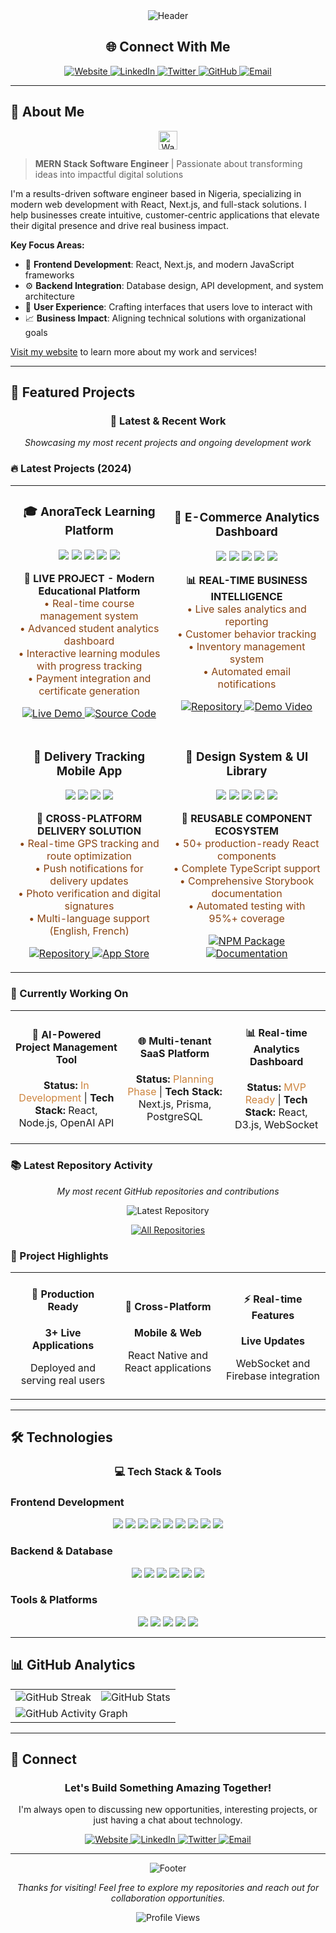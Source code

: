 <div align="center">
  <img src="https://capsule-render.vercel.app/api?type=waving&color=0:8B4513,50:CD853F,100:D2691E&height=200&section=header&text=Elijah%20Ndenwa&fontSize=50&fontAlignY=35&fontColor=ffffff&desc=SOFTWARE%20ENGINEER%20%7C%20FULL-STACK%20DEVELOPER&descAlignY=55&descAlign=center" alt="Header" />
</div>

<div align="center">
  <h2>🌐 Connect With Me</h2>
  <p align="center">
    <a href="http://anorateck.com" target="_blank">
      <img src="https://img.shields.io/badge/Website-8B4513?style=for-the-badge&logo=google-chrome&logoColor=white" alt="Website" />
    </a>
    <a href="https://www.linkedin.com/in/ndenwaelijah/" target="_blank">
      <img src="https://img.shields.io/badge/LinkedIn-8B4513?style=for-the-badge&logo=linkedin&logoColor=white" alt="LinkedIn" />
    </a>
    <a href="https://www.x.com/ElijahNdenwa" target="_blank">
      <img src="https://img.shields.io/badge/Twitter-8B4513?style=for-the-badge&logo=twitter&logoColor=white" alt="Twitter" />
    </a>
    <a href="https://github.com/Elinez19" target="_blank">
      <img src="https://img.shields.io/badge/GitHub-8B4513?style=for-the-badge&logo=github&logoColor=white" alt="GitHub" />
    </a>
    <a href="mailto:elijah@anorateck.com" target="_blank">
      <img src="https://img.shields.io/badge/Email-8B4513?style=for-the-badge&logo=gmail&logoColor=white" alt="Email" />
    </a>
  </p>
</div>

---

## 🚀 About Me

<div align="center">
  <img src="https://user-images.githubusercontent.com/18350557/176309783-0785949b-9127-417c-8b55-ab5a4333674e.gif" alt="Wave" width="30" height="30">
</div>

> **MERN Stack Software Engineer** | Passionate about transforming ideas into impactful digital solutions

I'm a results-driven software engineer based in Nigeria, specializing in modern web development with React, Next.js, and full-stack solutions. I help businesses create intuitive, customer-centric applications that elevate their digital presence and drive real business impact.

**Key Focus Areas:**

- 🎨 **Frontend Development**: React, Next.js, and modern JavaScript frameworks
- ⚙️ **Backend Integration**: Database design, API development, and system architecture
- 🎯 **User Experience**: Crafting interfaces that users love to interact with
- 📈 **Business Impact**: Aligning technical solutions with organizational goals

[Visit my website](http://anorateck.com) to learn more about my work and services!

---

## 🎯 Featured Projects

<div align="center">
  <h3>🚀 Latest & Recent Work</h3>
  <p><em>Showcasing my most recent projects and ongoing development work</em></p>
</div>

### 🔥 Latest Projects (2024)

<table>
  <tr>
    <td width="50%">
      <h3 align="center">🎓 AnoraTeck Learning Platform</h3>
      <div align="center">
        <img src="https://img.shields.io/badge/React-20232A?style=for-the-badge&logo=react&logoColor=61DAFB" />
        <img src="https://img.shields.io/badge/Next.js-000000?style=for-the-badge&logo=next.js&logoColor=white" />
        <img src="https://img.shields.io/badge/TypeScript-007ACC?style=for-the-badge&logo=typescript&logoColor=white" />
        <img src="https://img.shields.io/badge/PostgreSQL-316192?style=for-the-badge&logo=postgresql&logoColor=white" />
        <img src="https://img.shields.io/badge/Prisma-3982CE?style=for-the-badge&logo=Prisma&logoColor=white" />
      </div>
      <p align="center">
        <strong>🚀 LIVE PROJECT - Modern Educational Platform</strong><br/>
        <span style="color: #8B4513;">• Real-time course management system</span><br/>
        <span style="color: #8B4513;">• Advanced student analytics dashboard</span><br/>
        <span style="color: #8B4513;">• Interactive learning modules with progress tracking</span><br/>
        <span style="color: #8B4513;">• Payment integration and certificate generation</span>
      </p>
      <p align="center">
        <a href="http://anorateck.com" target="_blank">
          <img src="https://img.shields.io/badge/🌐_Live_Demo-8B4513?style=for-the-badge&logo=google-chrome&logoColor=white" alt="Live Demo" />
        </a>
        <a href="https://github.com/Elinez19" target="_blank">
          <img src="https://img.shields.io/badge/📂_Source_Code-8B4513?style=for-the-badge&logo=github&logoColor=white" alt="Source Code" />
        </a>
      </p>
    </td>
    <td width="50%">
      <h3 align="center">🏪 E-Commerce Analytics Dashboard</h3>
      <div align="center">
        <img src="https://img.shields.io/badge/React-20232A?style=for-the-badge&logo=react&logoColor=61DAFB" />
        <img src="https://img.shields.io/badge/Node.js-43853D?style=for-the-badge&logo=node.js&logoColor=white" />
        <img src="https://img.shields.io/badge/MongoDB-4EA94B?style=for-the-badge&logo=mongodb&logoColor=white" />
        <img src="https://img.shields.io/badge/Chart.js-FF6384?style=for-the-badge&logo=chart.js&logoColor=white" />
        <img src="https://img.shields.io/badge/Socket.io-010101?style=for-the-badge&logo=socket.io&logoColor=white" />
      </div>
      <p align="center">
        <strong>📊 REAL-TIME BUSINESS INTELLIGENCE</strong><br/>
        <span style="color: #8B4513;">• Live sales analytics and reporting</span><br/>
        <span style="color: #8B4513;">• Customer behavior tracking</span><br/>
        <span style="color: #8B4513;">• Inventory management system</span><br/>
        <span style="color: #8B4513;">• Automated email notifications</span>
      </p>
      <p align="center">
        <a href="https://github.com/Elinez19" target="_blank">
          <img src="https://img.shields.io/badge/📂_Repository-8B4513?style=for-the-badge&logo=github&logoColor=white" alt="Repository" />
        </a>
        <a href="#" target="_blank">
          <img src="https://img.shields.io/badge/🎥_Demo_Video-8B4513?style=for-the-badge&logo=youtube&logoColor=white" alt="Demo Video" />
        </a>
      </p>
    </td>
  </tr>
  <tr>
    <td width="50%">
      <h3 align="center">📱 Delivery Tracking Mobile App</h3>
      <div align="center">
        <img src="https://img.shields.io/badge/React_Native-20232A?style=for-the-badge&logo=react&logoColor=61DAFB" />
        <img src="https://img.shields.io/badge/Expo-000020?style=for-the-badge&logo=expo&logoColor=white" />
        <img src="https://img.shields.io/badge/Firebase-039BE5?style=for-the-badge&logo=Firebase&logoColor=white" />
        <img src="https://img.shields.io/badge/Google_Maps-4285F4?style=for-the-badge&logo=google-maps&logoColor=white" />
      </div>
      <p align="center">
        <strong>🚚 CROSS-PLATFORM DELIVERY SOLUTION</strong><br/>
        <span style="color: #8B4513;">• Real-time GPS tracking and route optimization</span><br/>
        <span style="color: #8B4513;">• Push notifications for delivery updates</span><br/>
        <span style="color: #8B4513;">• Photo verification and digital signatures</span><br/>
        <span style="color: #8B4513;">• Multi-language support (English, French)</span>
      </p>
      <p align="center">
        <a href="https://github.com/Elinez19" target="_blank">
          <img src="https://img.shields.io/badge/📂_Repository-8B4513?style=for-the-badge&logo=github&logoColor=white" alt="Repository" />
        </a>
        <a href="#" target="_blank">
          <img src="https://img.shields.io/badge/📱_App_Store-8B4513?style=for-the-badge&logo=app-store&logoColor=white" alt="App Store" />
        </a>
      </p>
    </td>
    <td width="50%">
      <h3 align="center">🎨 Design System & UI Library</h3>
      <div align="center">
        <img src="https://img.shields.io/badge/React-20232A?style=for-the-badge&logo=react&logoColor=61DAFB" />
        <img src="https://img.shields.io/badge/TypeScript-007ACC?style=for-the-badge&logo=typescript&logoColor=white" />
        <img src="https://img.shields.io/badge/Storybook-FF4785?style=for-the-badge&logo=storybook&logoColor=white" />
        <img src="https://img.shields.io/badge/Jest-C21325?style=for-the-badge&logo=jest&logoColor=white" />
        <img src="https://img.shields.io/badge/NPM-CB3837?style=for-the-badge&logo=npm&logoColor=white" />
      </div>
      <p align="center">
        <strong>🎯 REUSABLE COMPONENT ECOSYSTEM</strong><br/>
        <span style="color: #8B4513;">• 50+ production-ready React components</span><br/>
        <span style="color: #8B4513;">• Complete TypeScript support</span><br/>
        <span style="color: #8B4513;">• Comprehensive Storybook documentation</span><br/>
        <span style="color: #8B4513;">• Automated testing with 95%+ coverage</span>
      </p>
      <p align="center">
        <a href="https://github.com/Elinez19" target="_blank">
          <img src="https://img.shields.io/badge/📦_NPM_Package-8B4513?style=for-the-badge&logo=npm&logoColor=white" alt="NPM Package" />
        </a>
        <a href="#" target="_blank">
          <img src="https://img.shields.io/badge/📚_Documentation-8B4513?style=for-the-badge&logo=storybook&logoColor=white" alt="Documentation" />
        </a>
      </p>
    </td>
  </tr>
</table>

### 🔄 Currently Working On

<div align="center">
  <table>
    <tr>
      <td align="center">
        <h4>🤖 AI-Powered Project Management Tool</h4>
        <p><strong>Status:</strong> <span style="color: #CD853F;">In Development</span> | <strong>Tech Stack:</strong> React, Node.js, OpenAI API</p>
      </td>
      <td align="center">
        <h4>🌐 Multi-tenant SaaS Platform</h4>
        <p><strong>Status:</strong> <span style="color: #CD853F;">Planning Phase</span> | <strong>Tech Stack:</strong> Next.js, Prisma, PostgreSQL</p>
      </td>
      <td align="center">
        <h4>📊 Real-time Analytics Dashboard</h4>
        <p><strong>Status:</strong> <span style="color: #CD853F;">MVP Ready</span> | <strong>Tech Stack:</strong> React, D3.js, WebSocket</p>
      </td>
    </tr>
  </table>
</div>

### 📚 Latest Repository Activity

<div align="center">
  <p><em>My most recent GitHub repositories and contributions</em></p>
  
  <img src="https://github-readme-stats.vercel.app/api/pin/?username=Elinez19&repo=Elinez19&theme=dark&hide_border=true&bg_color=1c1917&title_color=8B4513&icon_color=8B4513" alt="Latest Repository" />
  
  <p>
    <a href="https://github.com/Elinez19?tab=repositories&sort=updated" target="_blank">
      <img src="https://img.shields.io/badge/📂_View_All_Repositories-8B4513?style=for-the-badge&logo=github&logoColor=white" alt="All Repositories" />
    </a>
  </p>
</div>

### 🎯 Project Highlights

<div align="center">
  <table>
    <tr>
      <td align="center" width="33%">
        <h4>🚀 Production Ready</h4>
        <p><strong>3+ Live Applications</strong></p>
        <p>Deployed and serving real users</p>
      </td>
      <td align="center" width="33%">
        <h4>📱 Cross-Platform</h4>
        <p><strong>Mobile & Web</strong></p>
        <p>React Native and React applications</p>
      </td>
      <td align="center" width="33%">
        <h4>⚡ Real-time Features</h4>
        <p><strong>Live Updates</strong></p>
        <p>WebSocket and Firebase integration</p>
      </td>
    </tr>
  </table>
</div>

---

## 🛠️ Technologies

<div align="center">
  <h3>💻 Tech Stack & Tools</h3>
</div>

### Frontend Development

<p align="center">
  <img src="https://img.shields.io/badge/HTML5-E34F26?style=for-the-badge&logo=html5&logoColor=white" />
  <img src="https://img.shields.io/badge/CSS3-1572B6?style=for-the-badge&logo=css3&logoColor=white" />
  <img src="https://img.shields.io/badge/JavaScript-F7DF1E?style=for-the-badge&logo=javascript&logoColor=black" />
  <img src="https://img.shields.io/badge/TypeScript-007ACC?style=for-the-badge&logo=typescript&logoColor=white" />
  <img src="https://img.shields.io/badge/React-20232A?style=for-the-badge&logo=react&logoColor=61DAFB" />
  <img src="https://img.shields.io/badge/Next.js-000000?style=for-the-badge&logo=next.js&logoColor=white" />
  <img src="https://img.shields.io/badge/Tailwind_CSS-38B2AC?style=for-the-badge&logo=tailwind-css&logoColor=white" />
  <img src="https://img.shields.io/badge/Material--UI-0081CB?style=for-the-badge&logo=material-ui&logoColor=white" />
  <img src="https://img.shields.io/badge/React_Native-20232A?style=for-the-badge&logo=react&logoColor=61DAFB" />
</p>

### Backend & Database

<p align="center">
  <img src="https://img.shields.io/badge/Node.js-43853D?style=for-the-badge&logo=node.js&logoColor=white" />
  <img src="https://img.shields.io/badge/Express.js-404D59?style=for-the-badge" />
  <img src="https://img.shields.io/badge/PostgreSQL-316192?style=for-the-badge&logo=postgresql&logoColor=white" />
  <img src="https://img.shields.io/badge/MongoDB-4EA94B?style=for-the-badge&logo=mongodb&logoColor=white" />
  <img src="https://img.shields.io/badge/Firebase-039BE5?style=for-the-badge&logo=Firebase&logoColor=white" />
  <img src="https://img.shields.io/badge/Prisma-3982CE?style=for-the-badge&logo=Prisma&logoColor=white" />
</p>

### Tools & Platforms

<p align="center">
  <img src="https://img.shields.io/badge/Git-F05032?style=for-the-badge&logo=git&logoColor=white" />
  <img src="https://img.shields.io/badge/GitHub-100000?style=for-the-badge&logo=github&logoColor=white" />
  <img src="https://img.shields.io/badge/VS_Code-0078D4?style=for-the-badge&logo=visual%20studio%20code&logoColor=white" />
  <img src="https://img.shields.io/badge/Postman-FF6C37?style=for-the-badge&logo=Postman&logoColor=white" />
  <img src="https://img.shields.io/badge/Socket.io-010101?style=for-the-badge&logo=socket.io&logoColor=white" />
</p>

---

## 📊 GitHub Analytics

<div align="center">
  <table>
    <tr>
      <td>
        <img src="https://github-readme-streak-stats.herokuapp.com/?user=Elinez19&stroke=ffffff&background=1c1917&ring=8B4513&fire=8B4513&currStreakNum=ffffff&currStreakLabel=8B4513&sideNums=ffffff&sideLabels=ffffff&dates=ffffff&hide_border=true" alt="GitHub Streak" />
      </td>
      <td>
        <img src="https://github-readme-stats.vercel.app/api?username=Elinez19&show_icons=true&theme=dark&hide_border=true&bg_color=1c1917&title_color=8B4513&icon_color=8B4513&text_color=ffffff" alt="GitHub Stats" />
      </td>
    </tr>
    <tr>
      <td colspan="2">
        <img src="https://github-readme-activity-graph.vercel.app/graph?username=Elinez19&theme=react-dark&hide_border=true&bg_color=1c1917&color=ffffff&line=8B4513&point=ffffff" alt="GitHub Activity Graph" />
      </td>
    </tr>
  </table>
</div>

---

## 🌟 Connect

<div align="center">
  <h3>Let's Build Something Amazing Together!</h3>
  <p>I'm always open to discussing new opportunities, interesting projects, or just having a chat about technology.</p>
  
  <p align="center">
    <a href="http://anorateck.com" target="_blank">
      <img src="https://img.shields.io/badge/Website-8B4513?style=for-the-badge&logo=google-chrome&logoColor=white" alt="Website" />
    </a>
    <a href="https://www.linkedin.com/in/ndenwaelijah/" target="_blank">
      <img src="https://img.shields.io/badge/LinkedIn-8B4513?style=for-the-badge&logo=linkedin&logoColor=white" alt="LinkedIn" />
    </a>
    <a href="https://www.x.com/ElijahNdenwa" target="_blank">
      <img src="https://img.shields.io/badge/Twitter-8B4513?style=for-the-badge&logo=twitter&logoColor=white" alt="Twitter" />
    </a>
    <a href="mailto:elijah@anorateck.com" target="_blank">
      <img src="https://img.shields.io/badge/Email-8B4513?style=for-the-badge&logo=gmail&logoColor=white" alt="Email" />
    </a>
  </p>
</div>

---

<div align="center">
  <img src="https://capsule-render.vercel.app/api?type=waving&color=0:8B4513,50:CD853F,100:D2691E&height=100&section=footer" alt="Footer" />
  
  <p><em>Thanks for visiting! Feel free to explore my repositories and reach out for collaboration opportunities.</em></p>
  
  ![Profile Views](https://komarev.com/ghpvc/?username=Elinez19&color=8B4513&style=for-the-badge&label=Profile+Views)
</div>
